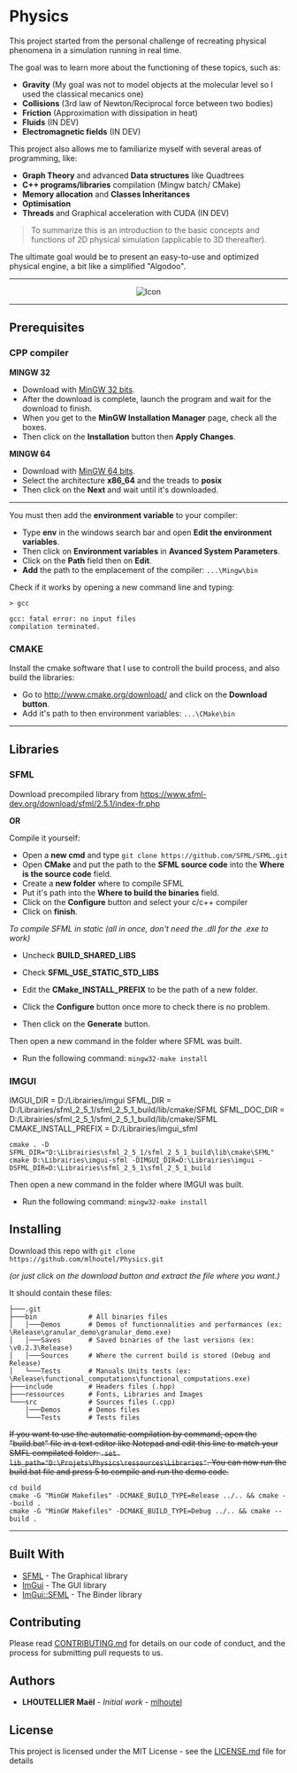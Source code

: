 # Physics

This project started from the personal challenge of recreating physical phenomena in a simulation running in real time.

The goal was to learn more about the functioning of these topics, such as:
- **Gravity** (My goal was not to model objects at the molecular level so I used the classical mecanics one)
- **Collisions** (3rd law of Newton/Reciprocal force between two bodies)
- **Friction** (Approximation with dissipation in heat)
- **Fluids** (IN DEV)
- **Electromagnetic fields** (IN DEV)

This project also allows me to familiarize myself with several areas of programming, like:
- **Graph Theory** and advanced **Data structures** like Quadtrees
- **C++ programs/libraries** compilation (Mingw batch/ CMake)
- **Memory allocation** and **Classes Inheritances**
- **Optimisation** 
- **Threads** and Graphical acceleration with CUDA (IN DEV)

> To summarize this is an introduction to the basic concepts and functions of 2D physical simulation (applicable to 3D thereafter).

The ultimate goal would be to present an easy-to-use and optimized physical engine, a bit like a simplified "Algodoo".

---

<p align="center"><img alt="Icon" src="https://github.com/mlhoutel/Physics/blob/feature/gui_improvement/assets/icon/icon.png"></p>

---

## Prerequisites

### CPP compiler

**MINGW 32**
 * Download with [MinGW 32 bits](https://osdn.net/projects/mingw/downloads/68260/mingw-get-setup.exe/). 
 * After the download is complete, launch the program and wait for the download to finish. 
 * When you get to the **MinGW Installation Manager** page, check all the boxes.
 * Then click on the **Installation** button then **Apply Changes**.

**MINGW 64**
* Download with [MinGW 64 bits](https://sourceforge.net/projects/mingw-w64/files/Toolchains%20targetting%20Win32/Personal%20Builds/mingw-builds/installer/mingw-w64-install.exe/download). 
 * Select the architecture **x86_64** and the treads to **posix**
 * Then click on the **Next** and wait until it's downloaded.

---

You must then add the **environment variable** to your compiler:
 * Type **env** in the windows search bar and open **Edit the environment variables**.
 * Then click on **Environment variables** in **Avanced System Parameters**. 
 * Click on the **Path** field then on **Edit**. 
 * **Add** the path to the emplacement of the compiler: ```...\Mingw\bin```

Check if it works by opening a new command line and typing:
```
> gcc

gcc: fatal error: no input files
compilation terminated.
```
### CMAKE

Install the cmake software that I use to controll the build process, and also build the libraries:
 * Go to http://www.cmake.org/download/ and click on the **Download button**.
 * Add it's path to then environment variables: ```...\CMake\bin```

---

## Libraries

### SFML

Download precompiled library from https://www.sfml-dev.org/download/sfml/2.5.1/index-fr.php

**OR**

Compile it yourself:

* Open a **new cmd** and type ```git clone https://github.com/SFML/SFML.git```
* Open **CMake** and put the path to the **SFML source code** into the **Where is the source code** field. 
* Create a **new folder** where to compile SFML 
* Put it's path into the **Where to build the binaries** field.
* Click on the **Configure** button and select your c/c++ compiler
* Click on **finish**.

*To compile SFML in static (all in once, don't need the .dll for the .exe to work)*

* Uncheck **BUILD_SHARED_LIBS**
* Check **SFML_USE_STATIC_STD_LIBS**
* Edit the **CMake_INSTALL_PREFIX** to be the path of a new folder.

* Click the **Configure** button once more to check there is no problem.
* Then click on the **Generate** button.

Then open a new command in the folder where SFML was built.

 * Run the following command: ```mingw32-make install```

### IMGUI

IMGUI_DIR = D:/Librairies/imgui
SFML_DIR = D:/Librairies/sfml_2_5_1/sfml_2_5_1_build/lib/cmake/SFML
SFML_DOC_DIR = D:/Librairies/sfml_2_5_1/sfml_2_5_1_build/lib/cmake/SFML
CMAKE_INSTALL_PREFIX = D:/Librairies/imgui_sfml

```
cmake . -D SFML_DIR="D:\Librairies\sfml_2_5_1/sfml_2_5_1_build\lib\cmake\SFML"
cmake D:\Librairies\imgui-sfml -DIMGUI_DIR=D:\Librairies\imgui -DSFML_DIR=D:\Librairies\sfml_2_5_1\sfml_2_5_1_build
```

Then open a new command in the folder where IMGUI was built.

 * Run the following command: ```mingw32-make install```

## Installing

Download this repo with ```git clone https://github.com/mlhoutel/Physics.git```

*(or just click on the download button and extract the file where you want.)*

It should contain these files:
```
├───.git
├───bin             # All binaries files
│   │───Demos       # Demos of functionnalities and performances (ex: \Release\granular_demo\granular_demo.exe)
│   │───Saves       # Saved binaries of the last versions (ex: \v0.2.3\Release)
│   │───Sources     # Where the current build is stored (Debug and Release)
│   └───Tests       # Manuals Units tests (ex: \Release\functional_computations\functional_computations.exe)
├───include         # Headers files (.hpp)
├───ressources      # Fonts, Libraries and Images
└───src             # Sources files (.cpp)
    │───Demos       # Demos files
    └───Tests       # Tests files
```

~~If you want to use the automatic compilation by command, open the "build.bat" file in a text editor like Notepad and edit this line to match your SMFL compilated folder: ``` set lib_path="D:\Projets\Physics\ressources\Libraries"```.
You can now run the build.bat file and press 5 to compile and run the demo code.~~

```
cd build
cmake -G "MinGW Makefiles" -DCMAKE_BUILD_TYPE=Release ../.. && cmake --build .
cmake -G "MinGW Makefiles" -DCMAKE_BUILD_TYPE=Debug ../.. && cmake --build .
```

---

## Built With

* [SFML](https://github.com/SFML/SFML) - The Graphical library
* [ImGui](https://github.com/ocornut/imgui) - The GUI library
* [ImGui::SFML](https://github.com/eliasdaler/imgui-sfml) - The Binder library

## Contributing

Please read [CONTRIBUTING.md](CONSTRIBUTING.md) for details on our code of conduct, and the process for submitting pull requests to us.

## Authors

* **LHOUTELLIER Maël** - *Initial work* - [mlhoutel](https://github.com/mlhoutel)

## License

This project is licensed under the MIT License - see the [LICENSE.md](LICENSE.md) file for details

